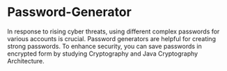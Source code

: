 # Password-Generator
In response to rising cyber threats, using different complex passwords for various accounts is crucial. Password generators are helpful for creating strong passwords. To enhance security, you can save passwords in encrypted form by studying Cryptography and Java Cryptography Architecture.
